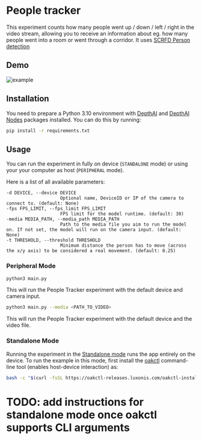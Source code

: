 # People tracker

This experiment counts how many people went up / down / left / right in the video stream, allowing you to
receive an information about eg. how many people went into a room or went through a corridor. It uses [SCRFD Person detection](https://hub.luxonis.com/ai/models/c3830468-3178-4de6-bc09-0543bbe28b1c)

## Demo

![example](media/example.gif)

## Installation

You need to prepare a Python 3.10 environment with [DepthAI](https://pypi.org/project/depthai/) and [DepthAI Nodes](https://pypi.org/project/depthai-nodes/) packages installed. You can do this by running:

```bash
pip install -r requirements.txt
```

## Usage

You can run the experiment in fully on device (`STANDALONE` mode) or using your your computer as host (`PERIPHERAL` mode).

Here is a list of all available parameters:

```
-d DEVICE, --device DEVICE
                    Optional name, DeviceID or IP of the camera to connect to. (default: None)
-fps FPS_LIMIT, --fps_limit FPS_LIMIT
                    FPS limit for the model runtime. (default: 30)
-media MEDIA_PATH, --media_path MEDIA_PATH
                    Path to the media file you aim to run the model on. If not set, the model will run on the camera input. (default: None)
-t THRESHOLD, --threshold THRESHOLD
                    Minimum distance the person has to move (across the x/y axis) to be considered a real movement. (default: 0.25)
```

### Peripheral Mode

```bash
python3 main.py
```

This will run the People Tracker experiment with the default device and camera input.

```bash
python3 main.py --media <PATH_TO_VIDEO>
```

This will run the People Tracker experiment with the default device and the video file.

### Standalone Mode

Running the experiment in the [Standalone mode](https://rvc4.docs.luxonis.com/software/depthai/standalone/) runs the app entirely on the device.
To run the example in this mode, first install the [oakctl](https://rvc4.docs.luxonis.com/software/tools/oakctl/) command-line tool (enables host-device interaction) as:

```bash
bash -c "$(curl -fsSL https://oakctl-releases.luxonis.com/oakctl-installer.sh)"
```

# TODO: add instructions for standalone mode once oakctl supports CLI arguments
